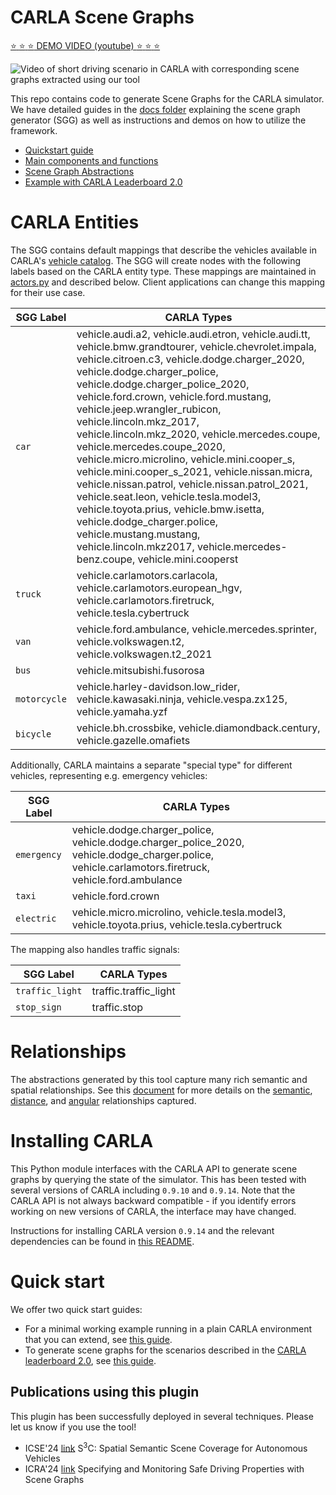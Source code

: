 # CARLA Scene Graphs

[:star: :star: :star: DEMO VIDEO (youtube) :star: :star: :star:](https://youtu.be/U-kPOfkdYwE)


![Video of short driving scenario in CARLA with corresponding scene graphs extracted using our tool](./imgs/stacked.gif)

This repo contains code to generate Scene Graphs for the CARLA simulator.
We have detailed guides in the [docs folder](./docs) explaining the scene graph generator (SGG) as well as instructions and demos on how to utilize the framework.

* [Quickstart guide](./docs/How-to-instantiate-it.md)
* [Main components and functions](./docs/Main-components-and-functions.md)
* [Scene Graph Abstractions](./docs/Abstractions.md)
* [Example with CARLA Leaderboard 2.0](./docs/Example-with-CARLA-Leaderboard-2.0.md)

# CARLA Entities
The SGG contains default mappings that describe the vehicles available in CARLA's [vehicle catalog](https://carla.readthedocs.io/en/latest/catalogue_vehicles/). 
The SGG will create nodes with the following labels based on the CARLA entity type.
These mappings are maintained in [actors.py](./carla_sgg/actors.py) and described below. Client applications can change this mapping for their use case.

| SGG Label    | CARLA Types                                                                                                                                                                                                                                                                                                                                                                                                                                                                                                                                                                                                                                                                                                                                                                            |
|--------------|----------------------------------------------------------------------------------------------------------------------------------------------------------------------------------------------------------------------------------------------------------------------------------------------------------------------------------------------------------------------------------------------------------------------------------------------------------------------------------------------------------------------------------------------------------------------------------------------------------------------------------------------------------------------------------------------------------------------------------------------------------------------------------------|
| `car`        | vehicle.audi.a2, vehicle.audi.etron, vehicle.audi.tt, vehicle.bmw.grandtourer, vehicle.chevrolet.impala, vehicle.citroen.c3, vehicle.dodge.charger_2020, vehicle.dodge.charger_police, vehicle.dodge.charger_police_2020, vehicle.ford.crown, vehicle.ford.mustang, vehicle.jeep.wrangler_rubicon, vehicle.lincoln.mkz_2017, vehicle.lincoln.mkz_2020, vehicle.mercedes.coupe, vehicle.mercedes.coupe_2020, vehicle.micro.microlino, vehicle.mini.cooper_s, vehicle.mini.cooper_s_2021, vehicle.nissan.micra, vehicle.nissan.patrol, vehicle.nissan.patrol_2021, vehicle.seat.leon, vehicle.tesla.model3, vehicle.toyota.prius, vehicle.bmw.isetta, vehicle.dodge_charger.police, vehicle.mustang.mustang, vehicle.lincoln.mkz2017, vehicle.mercedes-benz.coupe, vehicle.mini.cooperst |
| `truck`      | vehicle.carlamotors.carlacola, vehicle.carlamotors.european_hgv, vehicle.carlamotors.firetruck, vehicle.tesla.cybertruck                                                                                                                                                                                                                                                                                                                                                                                                                                                                                                                                                                                                                                                               |
| `van`        | vehicle.ford.ambulance, vehicle.mercedes.sprinter, vehicle.volkswagen.t2, vehicle.volkswagen.t2_2021                                                                                                                                                                                                                                                                                                                                                                                                                                                                                                                                                                                                                                                                                   |
| `bus`        | vehicle.mitsubishi.fusorosa                                                                                                                                                                                                                                                                                                                                                                                                                                                                                                                                                                                                                                                                                                                                                            |
| `motorcycle` | vehicle.harley-davidson.low_rider, vehicle.kawasaki.ninja, vehicle.vespa.zx125, vehicle.yamaha.yzf                                                                                                                                                                                                                                                                                                                                                                                                                                                                                                                                                                                                                                                                                     |
| `bicycle`    | vehicle.bh.crossbike, vehicle.diamondback.century, vehicle.gazelle.omafiets                                                                                                                                                                                                                                                                                                                                                                                                                                                                                                                                                                                                                                                                                                                                                                                       |

Additionally, CARLA maintains a separate "special type" for different vehicles, representing e.g. emergency vehicles:

| SGG Label       | CARLA Types                                                                                                                                          |
|-----------------|------------------------------------------------------------------------------------------------------------------------------------------------------|
| `emergency`     | vehicle.dodge.charger_police, vehicle.dodge.charger_police_2020, vehicle.dodge_charger.police, vehicle.carlamotors.firetruck, vehicle.ford.ambulance |
| `taxi`          | vehicle.ford.crown                                                                                                                                   |
| `electric`      | vehicle.micro.microlino, vehicle.tesla.model3, vehicle.toyota.prius, vehicle.tesla.cybertruck                                                        |


The mapping also handles traffic signals:

| SGG Label       | CARLA Types             |
|-----------------|-------------------------|
| `traffic_light` | traffic.traffic_light   |
| `stop_sign`     | traffic.stop            |

# Relationships
The abstractions generated by this tool capture many rich semantic and spatial relationships. 
See this [document](./docs/Abstractions.md#roadscene2vec-style-abstractions) for more details on the [semantic](./docs/Abstractions.md#semantic-relationships), [distance](./docs/Abstractions.md#distance-relationships), and [angular](./docs/Abstractions.md#angular-relationships) relationships captured. 

# Installing CARLA
This Python module interfaces with the CARLA API to generate scene graphs by querying the state of the simulator.
This has been tested with several versions of CARLA including `0.9.10` and `0.9.14`. 
Note that the CARLA API is not always backward compatible - if you identify errors working on new versions of CARLA,
the interface may have changed.

Instructions for installing CARLA version `0.9.14` and the relevant dependencies can be found in [this README](./install_carla.md).

# Quick start
We offer two quick start guides:

* For a minimal working example running in a plain CARLA environment that you can extend, see [this guide](./docs/How-to-instantiate-it.md).
* To generate scene graphs for the scenarios described in the [CARLA leaderboard 2.0](https://leaderboard.carla.org/get_started/), see [this guide](./docs/Example-with-CARLA-Leaderboard-2.0.md).

## Publications using this plugin
This plugin has been successfully deployed in several techniques. Please let us know if you use the tool!
* ICSE'24 [link](https://dl.acm.org/doi/abs/10.1145/3597503.3639178) S<sup>3</sup>C: Spatial Semantic Scene Coverage for Autonomous Vehicles
* ICRA'24 [link](https://ieeexplore.ieee.org/abstract/document/10610973/) Specifying and Monitoring Safe Driving Properties with Scene Graphs
